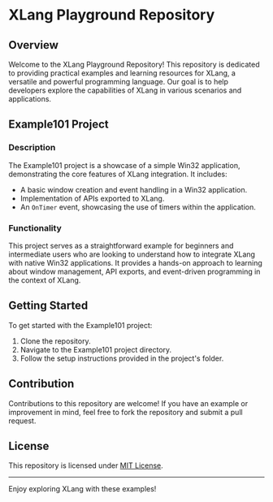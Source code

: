 # XLang Playground Repository

## Overview

Welcome to the XLang Playground Repository! This repository is dedicated to providing practical examples and learning resources for XLang, a versatile and powerful programming language. Our goal is to help developers explore the capabilities of XLang in various scenarios and applications.

## Example101 Project

### Description

The Example101 project is a showcase of a simple Win32 application, demonstrating the core features of XLang integration. It includes:

- A basic window creation and event handling in a Win32 application.
- Implementation of APIs exported to XLang.
- An `OnTimer` event, showcasing the use of timers within the application.

### Functionality

This project serves as a straightforward example for beginners and intermediate users who are looking to understand how to integrate XLang with native Win32 applications. It provides a hands-on approach to learning about window management, API exports, and event-driven programming in the context of XLang.

## Getting Started

To get started with the Example101 project:

1. Clone the repository.
2. Navigate to the Example101 project directory.
3. Follow the setup instructions provided in the project's folder.

## Contribution

Contributions to this repository are welcome! If you have an example or improvement in mind, feel free to fork the repository and submit a pull request.

## License

This repository is licensed under [MIT License](LICENSE).

---

Enjoy exploring XLang with these examples!
